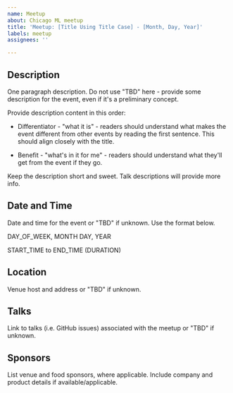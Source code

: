 ```yaml
---
name: Meetup
about: Chicago ML meetup
title: 'Meetup: [Title Using Title Case] - [Month, Day, Year]'
labels: meetup
assignees: ''

---
```


## Description

One paragraph description. Do not use "TBD" here - provide some
description for the event, even if it's a preliminary concept.

Provide description content in this order:

- Differentiator - "what it is" - readers should understand what makes
  the event different from other events by reading the first
  sentence. This should align closely with the title.

- Benefit - "what's in it for me" - readers should understand what
  they'll get from the event if they go.

Keep the description short and sweet. Talk descriptions will provide
more info.

## Date and Time

Date and time for the event or "TBD" if unknown. Use the format below.

DAY_OF_WEEK, MONTH DAY, YEAR

START_TIME to END_TIME (DURATION)

## Location

Venue host and address or "TBD" if unknown.

## Talks

Link to talks (i.e. GitHub issues) associated with the meetup or "TBD" if unknown.

## Sponsors

List venue and food sponsors, where applicable. Include company and
product details if available/applicable.
